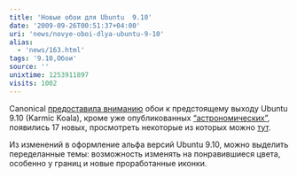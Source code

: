 ```yaml
---
title: 'Новые обои для Ubuntu  9.10'
date: '2009-09-26T00:51:37+04:00'
uri: 'news/novye-oboi-dlya-ubuntu-9-10'
alias: 
  - 'news/163.html'
tags: '9.10,Обои'
source: ''
unixtime: 1253911897
visits: 1002
---
```

Canonical [предоставила вниманию](http://news.softpedia.com/news/The-Final-Artwork-of-Ubuntu-9-10-122665.shtml) обои к предстоящему выходу Ubuntu 9.10 (Karmic Koala), кроме уже опубликованных  [“астрономических”](http://news.softpedia.com/news/Ubuntu-9-10-039-s-New-Wallpapers-and-More-122551.shtml), появились 17 новых, просмотреть некоторые из которых можно [тут](http://news.softpedia.com/news/The-Final-Artwork-of-Ubuntu-9-10-122665.shtml).

Из изменений в оформление альфа версий Ubuntu 9.10, можно выделить переделанные темы: возможность изменять на понравившиеся цвета, особенно у границ и новые проработанные иконки.
